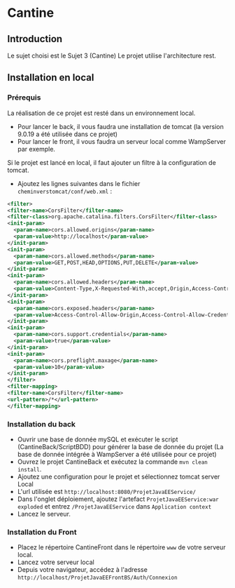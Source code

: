 # Cantine

## Introduction
Le sujet choisi est le Sujet 3 (Cantine)
Le projet utilise l'architecture rest.

## Installation en local

### Prérequis

La réalisation de ce projet est resté dans un environnement local.
  * Pour lancer le back, il vous faudra une installation de tomcat (la version 9.0.19 a été utilisée dans ce projet)
  * Pour lancer le front, il vous faudra un serveur local comme WampServer par exemple.
  
Si le projet est lancé en local, il faut ajouter un filtre à la configuration de tomcat.
  * Ajoutez les lignes suivantes dans le fichier `cheminverstomcat/conf/web.xml` :
  
  ```xml
  <filter>
  <filter-name>CorsFilter</filter-name>
  <filter-class>org.apache.catalina.filters.CorsFilter</filter-class>
  <init-param>
    <param-name>cors.allowed.origins</param-name>
    <param-value>http://localhost</param-value>
  </init-param>
  <init-param>
    <param-name>cors.allowed.methods</param-name>
    <param-value>GET,POST,HEAD,OPTIONS,PUT,DELETE</param-value>
  </init-param>
  <init-param>
    <param-name>cors.allowed.headers</param-name>
    <param-value>Content-Type,X-Requested-With,accept,Origin,Access-Control-Request-Method,Access-Control-Request-Headers</param-value>
  </init-param>
  <init-param>
    <param-name>cors.exposed.headers</param-name>
    <param-value>Access-Control-Allow-Origin,Access-Control-Allow-Credentials</param-value>
  </init-param>
  <init-param>
    <param-name>cors.support.credentials</param-name>
    <param-value>true</param-value>
  </init-param>
  <init-param>
    <param-name>cors.preflight.maxage</param-name>
    <param-value>10</param-value>
  </init-param>
</filter>
<filter-mapping>
  <filter-name>CorsFilter</filter-name>
  <url-pattern>/*</url-pattern>
</filter-mapping>
```

  

### Installation du back

  * Ouvrir une base de donnée mySQL et exécuter le script (CantineBack/ScriptBDD) pour générer la base de donnée du projet (La base de donnée intégrée à WampServer a été utilisée pour ce projet)
  * Ouvrez le projet CantineBack et exécutez la commande `mvn clean install`.
  * Ajoutez une configuration pour le projet et sélectionnez tomcat server Local
  * L'url utilisée est `http://localhost:8080/ProjetJavaEEService/`
  * Dans l'onglet déploiement, ajoutez l'artefact `ProjetJavaEEService:war exploded` et entrez `/ProjetJavaEEService` dans `Application context`
  * Lancez le serveur.
  
  
### Installation du Front

  * Placez le répertoire CantineFront dans le répertoire `www` de votre serveur local.
  * Lancez votre serveur local
  * Depuis votre navigateur, accédez à l'adresse `http://localhost/ProjetJavaEEFrontBS/Auth/Connexion`
